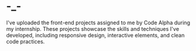 # -_-
I've uploaded the front-end projects assigned to me by Code Alpha during my internship. These projects showcase the skills and techniques I've developed, including responsive design, interactive elements, and clean code practices.
